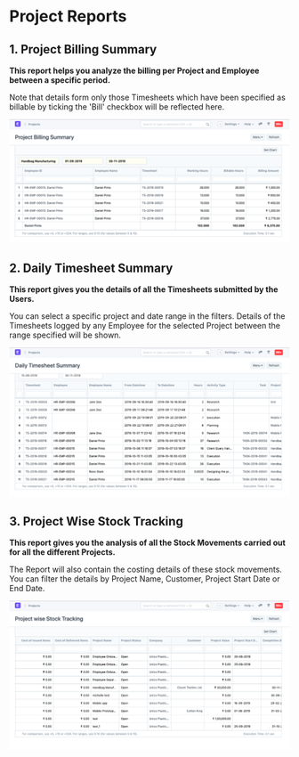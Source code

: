 
# Project Reports



## 1. Project Billing Summary


**This report helps you analyze the billing per Project and Employee between a specific period.**


Note that details form only those Timesheets which have been specified as billable by ticking the 'Bill' checkbox will be reflected here.


![Billable Time Sheets](/files/projects-project-billing-summary.png)


## 2. Daily Timesheet Summary


**This report gives you the details of all the Timesheets submitted by the Users.**


You can select a specific project and date range in the filters. Details of the Timesheets logged by any Employee for the selected Project between the range specified will be shown.


![Project Billing Summary](/files/projects-daily-timesheet-summary.png)


## 3. Project Wise Stock Tracking


**This report gives you the analysis of all the Stock Movements carried out for all the different Projects.**


The Report will also contain the costing details of these stock movements. You can filter the details by Project Name, Customer, Project Start Date or End Date.


![Employee Billing Summary](/files/projects-project-wise-stock-tracking.png)




